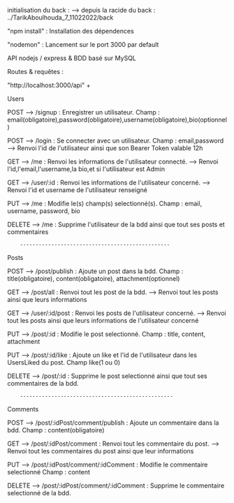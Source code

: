 initialisation du back : 
    --> depuis la racide du back : ../TarikAboulhouda_7_11022022/back

"npm install" : Installation des dépendences

"nodemon" : Lancement sur le port 3000 par default

API nodejs / express & BDD basé sur MySQL

Routes & requêtes :

"http://localhost:3000/api" + 

Users

POST --> /signup : Enregistrer un utilisateur. Champ : email(obligatoire),password(obligatoire),username(obligatoire),bio(optionnel)

POST --> /login : Se connecter avec un utilisateur. Champ : email,password
    --> Renvoi l'id de l'utilisateur ainsi que son Bearer Token valable 12h

GET --> /me : Renvoi les informations de l'utilisateur connecté.
    --> Renvoi l'id,l'email,l'username,la bio,et si l'utilisateur est Admin

GET --> /user/:id : Renvoi les informations de l'utilisateur concerné.
    --> Renvoi l'id et username de l'utilisateur renseigné

PUT --> /me : Modifie le(s) champ(s) selectionné(s). Champ : email, username, password, bio

DELETE --> /me : Supprime l'utilisateur de la bdd ainsi que tout ses posts et commentaires

        ------------------------------------------------


Posts

POST --> /post/publish : Ajoute un post dans la bdd. Champ : title(obligatoire), content(obligatoire), attachment(optionnel)

GET --> /post/all : Renvoi tout les post de la bdd.
    --> Renvoi tout les posts ainsi que leurs informations

GET --> /user/:id/post : Renvoi les posts de l'utilisateur concerné.
    --> Renvoi tout les posts ainsi que leurs informations de l'utilisateur concerné

PUT --> /post/:id : Modifie le post selectionné. Champ : title, content, attachment

PUT --> /post/:id/like : Ajoute un like et l'id de l'utilisateur dans les UsersLiked du post. Champ like(1 ou 0)

DELETE --> /post/:id : Supprime le post selectionné ainsi que tout ses commentaires de la bdd.

        -------------------------------------------------


Comments

POST --> /post/:idPost/comment/publish : Ajoute un commentaire dans la bdd. Champ : content(obligatoire)

GET --> /post/:idPost/comment : Renvoi tout les commentaire du post.
    --> Renvoi tout les commentaires du post ainsi que leur informations

PUT --> /post/:idPost/comment/:idComment : Modifie le commentaire selectionné Champ : content

DELETE --> /post/:idPost/comment/:idComment : Supprime le commentaire selectionné de la bdd.
